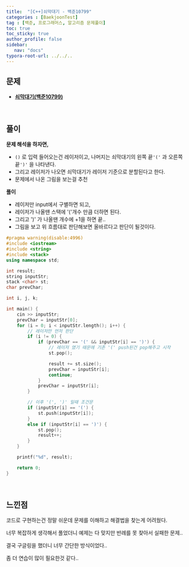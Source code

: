```yaml
---
title:  "[C++]쇠막대기 - 백준10799"
categories : [BaekjoonTest]
tag : [백준, 프로그래머스, 알고리즘 문제풀이]
toc: true
toc_sticky: true
author_profile: false
sidebar:
   nav: "docs"
typora-root-url: ../../..
---
```




## 문제

* **[쇠막대기(백준10799)](https://www.acmicpc.net/problem/10799)**

<br>

## 풀이

**문제 해석을 하자면,**

* `()` 로 입력 들어오는건 레이저이고, 나머지는 쇠막대기의 왼쪽 끝`'('` 과 오른쪽 끝`')'` 을 나타낸다.
* 그리고 레이저가 나오면 쇠막대기가 레이저 기준으로 분할된다고 한다.
* 문제에서 나온 그림을 보는걸 추천



**풀이**

* 레이저만 input에서 구별하면 되고, 
* 레이저가 나올땐 스택에 '('개수 만큼 더하면 된다.
* 그리고 ')' 가 나올땐 개수에 +1을 하면 끝..
* 그림을 보고 위 흐름대로 판단해보면 올바르다고 판단이 될것이다.




```c++
#pragma warning(disable:4996)
#include <iostream>
#include <string>
#include <stack>
using namespace std;

int result;
string inputStr;
stack <char> st;
char prevChar;

int i, j, k;

int main() {
	cin >> inputStr;
	prevChar = inputStr[0];
	for (i = 0; i < inputStr.length(); i++) {
		// 레이저만 먼저 판단
		if (i != 0) {
			if (prevChar == '(' && inputStr[i] == ')') {
				// 레이저 였기 때문에 기존 '(' push된건 pop해주고 시작
				st.pop();

				result += st.size();
				prevChar = inputStr[i];
				continue;
			}
			prevChar = inputStr[i];
		}

		// 이후 '(', ')' 일때 조건문
		if (inputStr[i] == '(') {
			st.push(inputStr[i]);
		}
		else if (inputStr[i] == ')') {
			st.pop();
			result++;
		}
	}

	printf("%d", result);

	return 0;
}
```

<br>

## 느낀점

코드로 구현하는건 정말 쉬운데 문제를 이해하고 해결법을 찾는게 어려웠다.

너무 복잡하게 생각해서 풀었더니 예제는 다 맞지만 반례를 못 찾아서 실패한 문제..

결국 구글링을 했더니 너무 간단한 방식이었다..

좀 더 연습이 많이 필요한것 같다..
